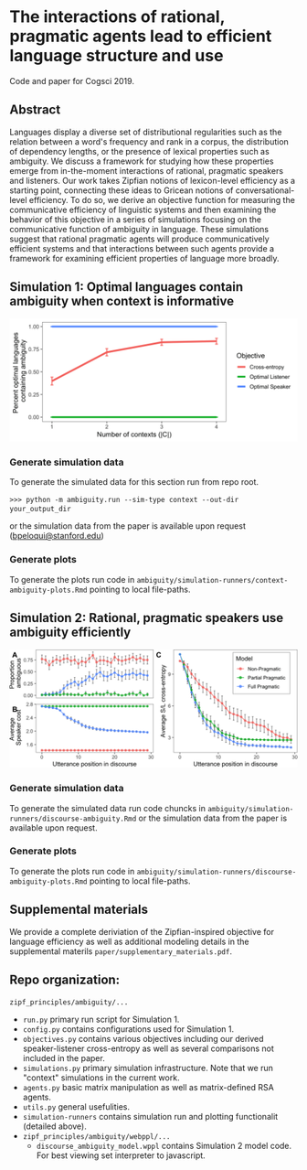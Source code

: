 # The interactions of rational, pragmatic agents lead to efficient language structure and use

Code and paper for Cogsci 2019.

## Abstract

Languages display a diverse set of distributional regularities such as the relation between a word's frequency and rank in a corpus, the distribution of dependency lengths, or the presence of lexical properties such as ambiguity. We discuss a framework for studying how these properties emerge from in-the-moment interactions of rational, pragmatic speakers and listeners. Our work takes Zipfian notions of lexicon-level efficiency as a starting point, connecting these ideas to Gricean notions of conversational-level efficiency. To do so, we derive an objective function for measuring the communicative efficiency of linguistic systems and then examining the behavior of this objective in a series of simulations focusing on the communicative function of ambiguity in language. These simulations suggest that rational pragmatic agents will produce communicatively efficient systems and that interactions between such agents provide a framework for examining efficient properties of language more broadly.

## Simulation 1: Optimal languages contain ambiguity when context is informative

![Context effects](/paper/figs/fig1.png?raw=true "Ambiguity is increasling efficient as a function of amount of context.")


### Generate simulation data

To generate the simulated data for this section run from repo root.
```
>>> python -m ambiguity.run --sim-type context --out-dir your_output_dir
```
or the simulation data from the paper is available upon request (bpeloqui@stanford.edu)

### Generate plots

To generate the plots run code in `ambiguity/simulation-runners/context-ambiguity-plots.Rmd` pointing to local file-paths.


## Simulation 2: Rational, pragmatic speakers use ambiguity efficiently

![Context effects](/paper/figs/discourse_grid_plot.png?raw=true "Rational pragmatic agents use ambiguity efficiently over discourse.")

### Generate simulation data

To generate the simulated data run code chuncks in `ambiguity/simulation-runners/discourse-ambiguity.Rmd` or the simulation data from the paper is available upon request.

### Generate plots

To generate the plots run code in `ambiguity/simulation-runners/discourse-ambiguity-plots.Rmd` pointing to local file-paths.

## Supplemental materials

We provide a complete deriviation of the Zipfian-inspired objective for language efficiency as well as additional modeling details in the supplemental materils `paper/supplementary_materials.pdf`.

## Repo organization:

`zipf_principles/ambiguity/...`

* `run.py` primary run script for Simulation 1.
* `config.py` contains configurations used for Simulation 1.
* `objectives.py` contains various objectives including our derived speaker-listener cross-entropy as well as several comparisons not included in the paper.
* `simulations.py` primary simulation infrastructure. Note that we run "context" simulations in the current work.
* `agents.py` basic matrix manipulation as well as matrix-defined RSA agents.
* `utils.py` general usefulities.
* `simulation-runners` contains simulation run and plotting functionalit (detailed above).
* `zipf_principles/ambiguity/webppl/...`
  * `discourse_ambiguity_model.wppl` contains Simulation 2 model code. For best viewing set interpreter to javascript.

